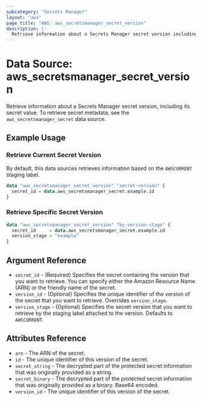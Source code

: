 ```yaml
---
subcategory: "Secrets Manager"
layout: "aws"
page_title: "AWS: aws_secretsmanager_secret_version"
description: |-
  Retrieve information about a Secrets Manager secret version including its secret value
---
```


# Data Source: aws_secretsmanager_secret_version

Retrieve information about a Secrets Manager secret version, including its secret value. To retrieve secret metadata, see the `aws_secretsmanager_secret` data source.

## Example Usage

### Retrieve Current Secret Version

By default, this data sources retrieves information based on the `AWSCURRENT` staging label.

```terraform
data "aws_secretsmanager_secret_version" "secret-version" {
  secret_id = data.aws_secretsmanager_secret.example.id
}
```

### Retrieve Specific Secret Version

```terraform
data "aws_secretsmanager_secret_version" "by-version-stage" {
  secret_id     = data.aws_secretsmanager_secret.example.id
  version_stage = "example"
}
```

## Argument Reference

* `secret_id` - (Required) Specifies the secret containing the version that you want to retrieve. You can specify either the Amazon Resource Name (ARN) or the friendly name of the secret.
* `version_id` - (Optional) Specifies the unique identifier of the version of the secret that you want to retrieve. Overrides `version_stage`.
* `version_stage` - (Optional) Specifies the secret version that you want to retrieve by the staging label attached to the version. Defaults to `AWSCURRENT`.

## Attributes Reference

* `arn` - The ARN of the secret.
* `id` - The unique identifier of this version of the secret.
* `secret_string` - The decrypted part of the protected secret information that was originally provided as a string.
* `secret_binary` - The decrypted part of the protected secret information that was originally provided as a binary. Base64 encoded.
* `version_id` - The unique identifier of this version of the secret.
